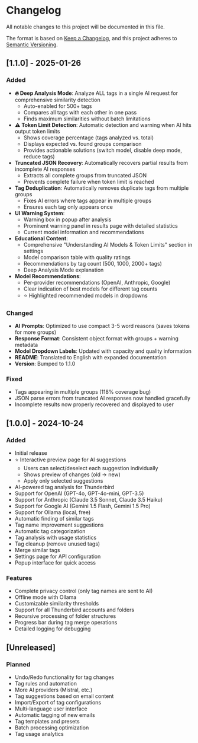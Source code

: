 # Changelog

All notable changes to this project will be documented in this file.

The format is based on [Keep a Changelog](https://keepachangelog.com/en/1.0.0/),
and this project adheres to [Semantic Versioning](https://semver.org/spec/v2.0.0.html).

## [1.1.0] - 2025-01-26

### Added
- **🔥 Deep Analysis Mode**: Analyze ALL tags in a single AI request for comprehensive similarity detection
  - Auto-enabled for 500+ tags
  - Compares all tags with each other in one pass
  - Finds maximum similarities without batch limitations
- **⚠️ Token Limit Detection**: Automatic detection and warning when AI hits output token limits
  - Shows coverage percentage (tags analyzed vs. total)
  - Displays expected vs. found groups comparison
  - Provides actionable solutions (switch model, disable deep mode, reduce tags)
- **Truncated JSON Recovery**: Automatically recovers partial results from incomplete AI responses
  - Extracts all complete groups from truncated JSON
  - Prevents complete failure when token limit is reached
- **Tag Deduplication**: Automatically removes duplicate tags from multiple groups
  - Fixes AI errors where tags appear in multiple groups
  - Ensures each tag only appears once
- **UI Warning System**:
  - Warning box in popup after analysis
  - Prominent warning panel in results page with detailed statistics
  - Current model information and recommendations
- **Educational Content**:
  - Comprehensive "Understanding AI Models & Token Limits" section in settings
  - Model comparison table with quality ratings
  - Recommendations by tag count (500, 1000, 2000+ tags)
  - Deep Analysis Mode explanation
- **Model Recommendations**:
  - Per-provider recommendations (OpenAI, Anthropic, Google)
  - Clear indication of best models for different tag counts
  - ⭐ Highlighted recommended models in dropdowns

### Changed
- **AI Prompts**: Optimized to use compact 3-5 word reasons (saves tokens for more groups)
- **Response Format**: Consistent object format with groups + warning metadata
- **Model Dropdown Labels**: Updated with capacity and quality information
- **README**: Translated to English with expanded documentation
- **Version**: Bumped to 1.1.0

### Fixed
- Tags appearing in multiple groups (118% coverage bug)
- JSON parse errors from truncated AI responses now handled gracefully
- Incomplete results now properly recovered and displayed to user

## [1.0.0] - 2024-10-24

### Added
- Initial release
- ⭐ Interactive preview page for AI suggestions
  - Users can select/deselect each suggestion individually
  - Shows preview of changes (old → new)
  - Apply only selected suggestions
- AI-powered tag analysis for Thunderbird
- Support for OpenAI (GPT-4o, GPT-4o-mini, GPT-3.5)
- Support for Anthropic (Claude 3.5 Sonnet, Claude 3.5 Haiku)
- Support for Google AI (Gemini 1.5 Flash, Gemini 1.5 Pro)
- Support for Ollama (local, free)
- Automatic finding of similar tags
- Tag name improvement suggestions
- Automatic tag categorization
- Tag analysis with usage statistics
- Tag cleanup (remove unused tags)
- Merge similar tags
- Settings page for API configuration
- Popup interface for quick access

### Features
- Complete privacy control (only tag names are sent to AI)
- Offline mode with Ollama
- Customizable similarity thresholds
- Support for all Thunderbird accounts and folders
- Recursive processing of folder structures
- Progress bar during tag merge operations
- Detailed logging for debugging

## [Unreleased]

### Planned
- Undo/Redo functionality for tag changes
- Tag rules and automation
- More AI providers (Mistral, etc.)
- Tag suggestions based on email content
- Import/Export of tag configurations
- Multi-language user interface
- Automatic tagging of new emails
- Tag templates and presets
- Batch processing optimization
- Tag usage analytics
